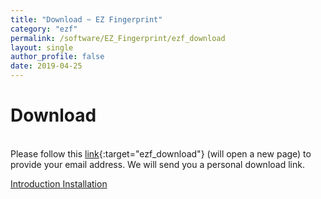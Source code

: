 ```yaml
---
title: "Download ~ EZ Fingerprint"
category: "ezf"
permalink: /software/EZ_Fingerprint/ezf_download
layout: single
author_profile: false
date: 2019-04-25
---
```


# Download

<br/>Please follow this [link](https://software.imagicastle.com:48877/download.php?app=ezf){:target="ezf_download"} (will open a new page) to provide your email address. We will send you a personal download link.

<div class="pagination">
	<a class="left" href="/software/EZ_Fingerprint/ezf_main"><i class="fa fa-arrow-circle-left"></i> Introduction </a>
	<a class="right" href="/software/EZ_Fingerprint/ezf_install"> Installation <i class="fa fa-arrow-circle-right"></i></a>
</div>

